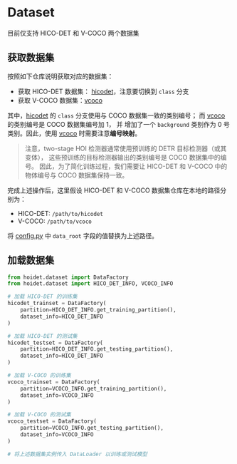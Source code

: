 # Dataset

目前仅支持 HICO-DET 和 V-COCO 两个数据集

## 获取数据集

按照如下仓库说明获取对应的数据集：

- 获取 HICO-DET 数据集： [hicodet](https://github.com/jiayuancs/hicodet)，注意要切换到 `class` 分支
- 获取 V-COCO 数据集：[vcoco](https://github.com/jiayuancs/vcoco)

其中，[hicodet](https://github.com/jiayuancs/hicodet) 的 `class` 分支使用与 COCO 数据集一致的类别编号；
而 [vcoco](https://github.com/jiayuancs/vcoco) 的类别编号是 COCO 数据集编号加 1，
并 增加了一个 `background` 类别作为 0 号类别。因此，使用 [vcoco](https://github.com/jiayuancs/vcoco)
时需要注意**编号映射**。

> 注意，two-stage HOI 检测器通常使用预训练的 DETR 目标检测器（或其变体），
> 这些预训练的目标检测器输出的类别编号是 COCO 数据集中的编号。
> 因此，为了简化训练过程，我们需要让 HICO-DET 和 V-COCO 中的物体编号与 COCO 数据集保持一致。

完成上述操作后，这里假设 HICO-DET 和 V-COCO 数据集仓库在本地的路径分别为：

- HICO-DET: `/path/to/hicodet`
- V-COCO: `/path/to/vcoco`

将 [config.py](./config.py) 中 `data_root` 字段的值替换为上述路径。

## 加载数据集

```python
from hoidet.dataset import DataFactory
from hoidet.dataset import HICO_DET_INFO, VCOCO_INFO

# 加载 HICO-DET 的训练集
hicodet_trainset = DataFactory(
    partition=HICO_DET_INFO.get_training_partition(),
    dataset_info=HICO_DET_INFO
)

# 加载 HICO-DET 的测试集
hicodet_testset = DataFactory(
    partition=HICO_DET_INFO.get_testing_partition(),
    dataset_info=HICO_DET_INFO
)

# 加载 V-COCO 的训练集
vcoco_trainset = DataFactory(
    partition=VCOCO_INFO.get_training_partition(),
    dataset_info=VCOCO_INFO
)

# 加载 V-COCO 的测试集
vcoco_testset = DataFactory(
    partition=VCOCO_INFO.get_testing_partition(),
    dataset_info=VCOCO_INFO
)

# 将上述数据集实例传入 DataLoader 以训练或测试模型
```

